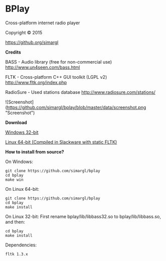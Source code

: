 BPlay
======= 

Cross-platform internet radio player

Copyright © 2015

<https://github.org/simargl>

**Credits**

BASS - Audio library (free for non-commercial use) 
http://www.un4seen.com/bass.html

FLTK - Cross-platform C++ GUI toolkit (LGPL v2) 
http://www.fltk.org/index.php

RadioSure - Used stations database 
http://www.radiosure.com/stations/

![Screenshot]
(https://github.com/simargl/bplay/blob/master/data/screenshot.png "Screenshot")

**Download**

[Windows 32-bit](https://github.com/simargl/bplay/blob/master/releases/bplay-1.0.5-win32.tar.xz)

[Linux 64-bit (Compiled in Slackware with static FLTK)](https://github.com/simargl/bplay/blob/master/releases/bplay-1.0.5-linux64.tar.xz)

**How to install from source?**

On Windows:
````
git clone https://github.com/simargl/bplay
cd bplay
make win
````
On Linux 64-bit:
````
git clone https://github.com/simargl/bplay
cd bplay
make install
````
On Linux 32-bit:
First rename bplay/lib/libbass32.so to bplay/lib/libbass.so, and then:
````
cd bplay
make install
````
Dependencies:
````
fltk 1.3.x
````

